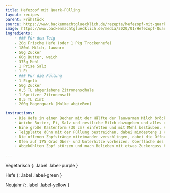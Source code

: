 ```yaml
---
title: Hefezopf mit Quark-Fülling
layout: recipes
parent: Frühstück
source: https://www.backenmachtgluecklich.de/rezepte/hefezopf-mit-quark-fuellung.html
image: https://www.backenmachtgluecklich.de/media/2020/01/Hefezopf-Quark-Zimt-Fuellung-scaled.jpg
ingredients:
    - ### Für den Teig
    - 20g Frische Hefe (oder 1 Pkg Trockenhefe)
    - 180ml Milch, lauwarm
    - 50g Zucker
    - 60g Butter, weich
    - 375g Mehl
    - 1 Prise Salz
    - 1 Ei
    - ### Für die Füllung
    - 1 Eigelb
    - 50g Zucker
    - 0,5 TL abgeriebene Zitronenschale
    - 1 Spritzer Zitronensaft
    - 0,5 TL Zimt
    - 200g Magerquark (Molke abgießen)

instructions:
    - Die Hefe in einen Becher mit der Hälfte der lauwarmen Milch bröckeln. Einen Teelöffel Zucker hinzugeben und rühren, bis sich Zucker und Hefe aufgelöst haben. Mehl und restlichen Zucker in eine Schüssel geben und in der Mitte eine Mulde eindrücken. Hefe-Milch-Mischung hineingeben; mit etwas Mehl vom Rand verrühren. Schüssel bedecken und an einem warmen Ort 10 Minuten stehen lassen.
    - Weiche Butter, Ei, Salz und restliche Milch dazugeben und alles vermischen. Teig so lange kneten, bis er glatt ist. An einem warmen Ort abgedeckt nochmal 1-2 Stunden gehen lassen.
    - Eine große Kastenform (30 cm) einfetten und mit Mehl bestäuben. Hefeteig auf einer leicht bemehlten Arbeitsfläche zu einem großem Rechteck ausrollen. Eigelb mit Zucker verquirlen. Trockenen bzw. abgetropften Quark, Zitrone und Zimt unterrühren. Sollte die Masse sehr flüsig sein, ggfl. 1 TL Puddingpulver dazugeben.
    - Teigplatte dünn mit der Füllung bestreichen, dabei mindestens 1 cm Rand lassen. Von der langen Seite her straff aufrollen. Rolle längs einschneiden, sodass zwei seitlich offene Rollen entstehen.
    - Die offenen Zopfstränge miteinander verschlingen, dabei die Öffnungen der Stränge leicht nach oben drehen. Vorsichtig in die Kastenform legen. Nochmal an einem warmen Ort 20-30 Minuten gehen lassen.
    - Ofen auf 175 Grad Ober- und Unterhitze vorheizen. Oberfläche des Zopfs mit etwas Milch oder Sahne bepinseln. Zopf 30-35 Minuten backen.
    - Abgekühlten Zopf stürzen und nach Belieben mit etwas Zuckerguss bestreichen. Dafür gesiebten Puderzucker mit wenig Milch glattrühren und Zopf bestreichen.
    
---
```

Vegetarisch
{: .label .label-purple }

Hefe
{: .label .label-green }

Neujahr
{: .label .label-yellow }
